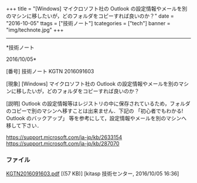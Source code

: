 ﻿+++
title = "[Windows] マイクロソフト社の Outlook の設定情報やメールを別のマシンに移したいが，どのフォルダをコピーすれば良いのか？"
date = "2016-10-05"
ttags = ["技術ノート"]
tcategories = ["tech"]
banner = "img/technote.jpg"
+++

-----------------------------------------------------------------------------------------------------------------------------

*技術ノート

2016/10/05*


[番号]
技術ノート KGTN 2016091603

[現象]
[Windows] マイクロソフト社の Outlook
の設定情報やメールを別のマシンに移したいが，どのフォルダをコピーすれば良いのか？

[説明]
Outlook
の設定情報等はレジストリの中に保存されているため，フォルダのコピーで別のマシンへ移すことは出来ません．下記の
「初心者でもわかる! Outlook のバックアップ」
等を参考にして，設定情報やメールを別のマシンへ移して下さい．

<https://support.microsoft.com/ja-jp/kb/2633154>
<https://support.microsoft.com/ja-jp/kb/287070>


### ファイル

 
 


[KGTN2016091603.pdf](http://techreport.kitasp.net/attachments/download/3085/KGTN2016091603.pdf)
 [(57 KB)] [kitasp 技術センター, 2016/10/05
16:36]


 


 

